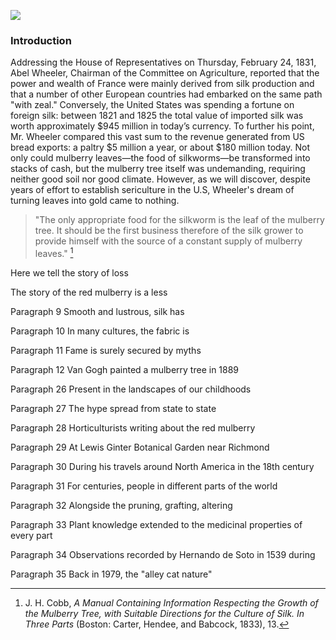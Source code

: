 <a href="https://www.juncture-digital.org"><img src="https://juncture-digital.github.io/juncture/static/images/ve-button.png"></a>

<param ve-config 
       title="Beyond the Silken Shadow: The Mulberry Tree's Metamorphosis and Homecoming"
       source-image="https://upload.wikimedia.org/wikipedia/commons/Singing_games_-_The_Mulberry_Bush.jpg"
       banner="https://upload.wikimedia.org/wikipedia/commons/Singing_games_-_The_Mulberry_Bush.jpg" 
       height=100
       author="Kate Aubrecht and Viveca Mellegård"
       layout="vertical">

### Introduction


Addressing the House of Representatives on Thursday, February 24, 1831, Abel Wheeler, Chairman of the Committee on Agriculture, reported that the power and wealth of France were mainly derived from silk production and that a number of other European countries had embarked on the same path "with zeal."  Conversely, the United States was spending a fortune on foreign silk: between 1821 and 1825 the total value of imported silk was worth approximately $945 million in today’s currency.  To further his point, Mr. Wheeler compared this vast sum to the revenue generated from US bread exports: a paltry $5 million a year, or about $180 million today. Not only could mulberry leaves—the food of silkworms—be transformed into stacks of cash, but the mulberry tree itself was undemanding, requiring neither good soil nor good climate. However, as we will discover, despite years of effort to establish sericulture in the U.S, Wheeler's dream of turning leaves into gold came to nothing.
<param ve-image
	   src="gh:VivecaMellegard/plant-humanities-summer2024/main/mulberry/P1 The House of Represent.jpg"
	   caption="The House of Representatives, painting by Samuel F.B. Morse 1822-1823">
<param ve-image>	   

>"The only appropriate food for the silkworm is the leaf of the mulberry tree. It should be the first business therefore of the silk grower to provide himself with the source of a constant supply of mulberry leaves." [^1]

Here we tell the story of loss
<param ve-image
	   src="gh:VivecaMellegard/plant-humanities-summer2024/main/mulberry/P2 Morus rubra iNaturalist.jpeg"
	   caption="Leaf of Morus rubra, the red mulberry. Photo credit lanechaffin 2024">
<param ve-image>

The story of the red mulberry is a less 
<param ve-image
	   src="gh:VivecaMellegard/plant-humanities-summer2024/main/mulberry/P 3 Morus Rubra 1818.jpeg"
	   caption="Morus rubra 1818, Austrian National Library. Public domain">
<param ve-image>

Paragraph 9 Smooth and lustrous, silk has
<param ve-image
	   src="gh:VivecaMellegard/plant-humanities-summer2024/main/mulberry/P9 Emperor Tiberius 1610–50.jpg"
	   caption="Emperor Tiberius rejected silk as effeminate. Instead, his image here embodies masculinity by appearing in a suit of metal armour. Etching of the Emperor Tiberius on horseback by Matthäus Merian the Elder (1593-1650). Public domain The Metropolitan Museum of Art ">
<param ve-image>

Paragraph 10 In many cultures, the fabric is 
<param ve-image
	   src="wc:Kalpvriksh_Bilara_Jodhpur_Rajasthan.jpg"
	   caption="Thought to be over 800 years old, this tree in Rajasthan, India is dedicated to Kalpvriksha. Wikimedia commons. Credit Seervims"
	   fit="contain">
	   
Paragraph 11 Fame is surely secured by myths
<param ve-image
	   src="gh:VivecaMellegard/plant-humanities-summer2024/main/mulberry/P11 PyramusThisbe-c 1510.jpg"
	   caption="Pyramus and Thisbe by Hans Wechtlin c1510. Public domain">
<param ve-image>

Paragraph 12 Van Gogh painted a mulberry tree in 1889
<param ve-image
	   src="gh:VivecaMellegard/plant-humanities-summer2024/main/mulberry/P12 Threemencarousing 1808.jpg"
	   caption="Three men carousing beneath a mulberry tree. Letterpress after etching by Isaac Cruikshank 1808. Wellcome Collection Open Access on JSTOR">
<param ve-image>

Paragraph 26 Present in the landscapes of our childhoods
<param ve-image
	   src="gh:VivecaMellegard/plant-humanities-summer2024/main/mulberry/P 26 image 1 Growth and Manufacture of Silk 1828.jpeg"
	   caption="Representation of the different ages of the silk worm. Illustration in The growth and manufacture of silk 1828 Secretary of the Treasury. Courtesy of Oak Springs Library">
<param ve-image>
<param ve-image
	   src="gh:VivecaMellegard/plant-humanities-summer2024/main/mulberry/P26 Library of Congress, Prints and Photographs Division.tif"
	   caption="Group of workers at the Hand Silk Mill. In 1889, George Wheeler of Baltimore and C.W. Wilder of New York built a silk throwing factory in Fredericksburg, Virginia. Credit National Child Labor Committee collection, Library of Congress, Prints and Photographs Division.">
<param ve-image>

Paragraph 27 The hype spread from state to state
<param ve-image
	   src="gh:VivecaMellegard/plant-humanities-summer2024/main/mulberry/P27 Rearing silkworms Washington 1883.png"
	   caption="A page from a manual on rearing silkworms issued by the U.S. Department of Agriculture in 1903. Open Access Biodiversity Heritage Library">
<param ve-image>

Paragraph 28 Horticulturists writing about the red mulberry
<param ve-image
	   src="wc:Morus_rubra_93979.png"
	   caption="Drawing of Morus rubra L, the red mulberry from The Silva of North America vol 7 (1898) by C.S. Sargent. Courtesy of Missouri Botanical Garden public domain on Wikimedia.">
	   
Paragraph 29 At Lewis Ginter Botanical Garden near Richmond
<param ve-image
	   src="gh:VivecaMellegard/plant-humanities-summer2024/main/mulberry/P29 Red Mulberry at Lewis Ginter Garden.jpg"
	   caption="Children climbing the 100 year old Morus rubra at Lewis Ginter Botanical Gardens, Virginia. Credit: Robert Llwellyn">
<param ve-image>

Paragraph 30 During his travels around North America in the 18th century
<param ve-image
	   src="wc:UB_Maastricht_-_Kalm_1772_-_frontispiece.jpg"
	   caption="Frontispiece of the 1772 Dutch translation of Pehr Kalm En Resa till Norra America. Credit: Maastricht University Library digital collections under Commons Licensing Wikimedia ">
	   
Paragraph 31 For centuries, people in different parts of the world
<param ve-image
	   src="gh:VivecaMellegard/plant-humanities-summer2024/main/mulberry/P 31 image 1 Krochmal 1954.png"
	   caption="An orchard of 150 year old mulberry trees (Morus alba L) near the village of Basilica, Macedonia.Credit: Krochmal 1954 The Vanishing Mulberry Open Access on JSTOR">
				<param ve-image
	   src="gh:VivecaMellegard/plant-humanities-summer2024/main/mulberry/P 31 Krochmal 1954 The Vanishing White Mulberry.png"
	   caption="A young woman in the village of Basilica, Macedonia holds a home-spun silk dress. Credit: Krochmal 1954 The Vanishing Mulberry Open Access on JSTOR">
<param ve-image>
	
Paragraph 32 Alongside the pruning, grafting, altering
<param ve-video
	   src="NFXZCJwRRs8&t=13s">
			
Paragraph 33 Plant knowledge extended to the medicinal properties of every part
<param ve-image
	   src="gh:VivecaMellegard/plant-humanities-summer2024/main/mulberry/P 33 Morus rubra fruit iNaturalist misspt 2018 Massachusetts.jpg"
	   caption="Fruit of a red mulberry tree in Massachusetts. Credit: misspt 2018 on iNaturalist.">
<param ve-image>
			
Paragraph 34 Observations recorded by Hernando de Soto in 1539 during
<param ve-video
	   src="PyYa6EQQFnw&t=4s">
	   
Paragraph 35 Back in 1979, the "alley cat nature"
<param ve-image
	   src="gh:VivecaMellegard/plant-humanities-summer2024/main/mulberry/P 35 IUCN distribution map of morus rubra.jpg"
	   caption="Map showing the distribution of red mulberry in North America. Credit IUCN.">
<param ve-image>



<param ve-iframe
	   src="https://archive.org/details/manualcontaining00cobb_0/page/42">
	   
<param ve-video
	   src="77ktNSPFbwQ"
	   start="60"
	   end="90">
	   
<param ve-iframe
	   src=paste knightlab
	   
	 





[^1]:   J. H. Cobb, *A Manual Containing Information Respecting the Growth of the Mulberry Tree, with Suitable Directions for the Culture of Silk. In Three Parts* (Boston: Carter, Hendee, and Babcock, 1833), 13.